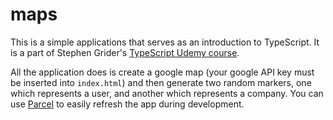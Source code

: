 # maps

This is a simple applications that serves as an introduction to TypeScript. It is a part of
Stephen Grider's [TypeScript Udemy course](https://www.udemy.com/typescript-the-complete-developers-guide/).

All the application does is create a google map (your google API key must be inserted into
`index.html`) and then generate two random markers, one which represents a user, and another which
represents a company. You can use [Parcel](https://parceljs.org/) to easily refresh the app during
development.
